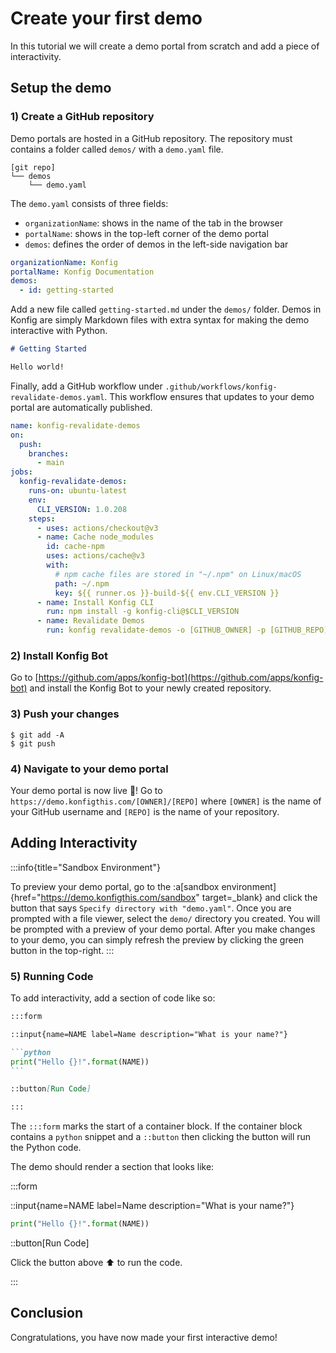 # Create your first demo

In this tutorial we will create a demo portal from scratch and add a piece of interactivity.

## Setup the demo

### 1) Create a GitHub repository

Demo portals are hosted in a GitHub repository. The repository must contains a
folder called `demos/` with a `demo.yaml` file.

```
[git repo]
└── demos
    └── demo.yaml
```

The `demo.yaml` consists of three fields:

- `organizationName`: shows in the name of the tab in the browser
- `portalName`: shows in the top-left corner of the demo portal
- `demos`: defines the order of demos in the left-side navigation bar

```yaml
organizationName: Konfig
portalName: Konfig Documentation
demos:
  - id: getting-started
```

Add a new file called `getting-started.md` under the `demos/` folder. Demos in
Konfig are simply Markdown files with extra syntax for making the demo
interactive with Python.

```markdown
# Getting Started

Hello world!
```

Finally, add a GitHub workflow under
`.github/workflows/konfig-revalidate-demos.yaml`. This workflow ensures that
updates to your demo portal are automatically published.

```yaml
name: konfig-revalidate-demos
on:
  push:
    branches:
      - main
jobs:
  konfig-revalidate-demos:
    runs-on: ubuntu-latest
    env:
      CLI_VERSION: 1.0.208
    steps:
      - uses: actions/checkout@v3
      - name: Cache node_modules
        id: cache-npm
        uses: actions/cache@v3
        with:
          # npm cache files are stored in "~/.npm" on Linux/macOS
          path: ~/.npm
          key: ${{ runner.os }}-build-${{ env.CLI_VERSION }}
      - name: Install Konfig CLI
        run: npm install -g konfig-cli@$CLI_VERSION
      - name: Revalidate Demos
        run: konfig revalidate-demos -o [GITHUB_OWNER] -p [GITHUB_REPO]
```

### 2) Install Konfig Bot

Go to [https://github.com/apps/konfig-bot](https://github.com/apps/konfig-bot)
and install the Konfig Bot to your newly created repository.

### 3) Push your changes

```shell
$ git add -A
$ git push
```

### 4) Navigate to your demo portal

Your demo portal is now live 🎉! Go to
`https://demo.konfigthis.com/[OWNER]/[REPO]` where `[OWNER]` is the name of your
GitHub username and `[REPO]` is the name of your repository.

## Adding Interactivity

:::info{title="Sandbox Environment"}

To preview your demo portal, go to the :a[sandbox environment]{href="https://demo.konfigthis.com/sandbox" target=\_blank} and click the button that says
`Specify directory with "demo.yaml"`. Once you are prompted with a file viewer,
select the `demo/` directory you created. You will be prompted with a preview of
your demo portal. After you make changes to your demo, you can simply refresh
the preview by clicking the green button in the top-right.
:::

### 5) Running Code

To add interactivity, add a section of code like so:

````markdown
:::form

::input{name=NAME label=Name description="What is your name?"}

```python
print("Hello {}!".format(NAME))
```

::button[Run Code]

:::
````

The `:::form` marks the start of a container block. If the container block
contains a `python` snippet and a `::button` then clicking the button will run
the Python code.

The demo should render a section that looks like:

:::form

::input{name=NAME label=Name description="What is your name?"}

```python
print("Hello {}!".format(NAME))
```

::button[Run Code]

Click the button above ⬆️ to run the code.

:::

## Conclusion

Congratulations, you have now made your first interactive demo!
